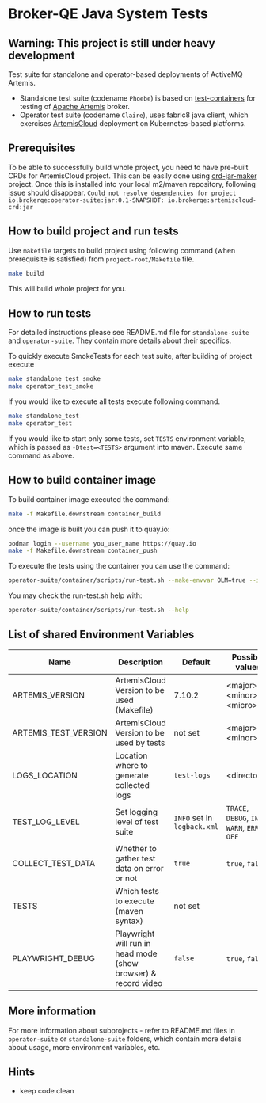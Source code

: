 # Broker-QE Java System Tests

## Warning: This project is still under heavy development

Test suite for standalone and operator-based deployments of ActiveMQ Artemis.
* Standalone test suite (codename `Phoebe`) is based on [test-containers](https://www.testcontainers.org/) for testing of [Apache Artemis](https://github.com/apache/activemq-artemis) broker.
* Operator test suite (codename `Claire`), uses fabric8 java client, which exercises [ArtemisCloud](https://github.com/artemiscloud/) deployment on Kubernetes-based platforms.

## Prerequisites

To be able to successfully build whole project, you need to have pre-built CRDs for ArtemisCloud project.
This can be easily done using [crd-jar-maker](https://gitlab.cee.redhat.com/amq-broker/crd-jar-maker) project.
Once this is installed into your local m2/maven repository, following issue should disappear.
`Could not resolve dependencies for project io.brokerqe:operator-suite:jar:0.1-SNAPSHOT: io.brokerqe:artemiscloud-crd:jar`

## How to build project and run tests
Use `makefile` targets to build project using following command (when prerequisite is satisfied) from `project-root/Makefile` file.
```bash
make build
```
This will build whole project for you.

## How to run tests

For detailed instructions please see README.md file for `standalone-suite` and `operator-suite`.
They contain more details about their specifics.

To quickly execute SmokeTests for each test suite, after building of project execute
```bash
make standalone_test_smoke
make operator_test_smoke
```

If you would like to execute all tests execute following command.
```bash
make standalone_test
make operator_test
```

If you would like to start only some tests, set `TESTS` environment variable, which is passed as
`-Dtest=<TESTS>` argument into maven. Execute same command as above.

## How to build container image

To build container image executed the command:
```bash
make -f Makefile.downstream container_build
```

once the image is built you can push it to quay.io:
```bash
podman login --username you_user_name https://quay.io
make -f Makefile.downstream container_push
```

To execute the tests using the container you can use the command:
```bash
operator-suite/container/scripts/run-test.sh --make-envvar OLM=true --image-tag amq-broker-lpt
```

You may check the run-test.sh help with:
```bash
operator-suite/container/scripts/run-test.sh --help
```

## List of shared Environment Variables

| Name                 | Description                                                    | Default                     | Possible values                                  |
|----------------------|----------------------------------------------------------------|-----------------------------|--------------------------------------------------|
| ARTEMIS_VERSION      | ArtemisCloud Version to be used (Makefile)                     | 7.10.2                      | \<major\>.\<minor\>.\<micro\>                    |
| ARTEMIS_TEST_VERSION | ArtemisCloud Version to be used by tests                       | not set                     | \<major\>.\<minor\>                              |
| LOGS_LOCATION        | Location where to generate collected logs                      | `test-logs`                 | \<directory\>                                    |
| TEST_LOG_LEVEL       | Set logging level of test suite                                | `INFO` set in `logback.xml` | `TRACE`, `DEBUG`, `INFO`, `WARN`, `ERROR`, `OFF` |
| COLLECT_TEST_DATA    | Whether to gather test data on error or not                    | `true`                      | `true`, `false`                                  |
| TESTS                | Which tests to execute (maven syntax)                          | not set                     | <mvn-regexp>                                     |
| PLAYWRIGHT_DEBUG     | Playwright will run in head mode (show browser) & record video | `false`                     | `true`, `false`                                  |

## More information
For more information about subprojects - refer to README.md files in `operator-suite` or `standalone-suite` folders, which contain more details about usage, more environment variables, etc.

## Hints
- keep code clean
